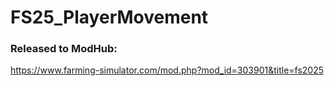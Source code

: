 # FS25_PlayerMovement

### Released to ModHub:

https://www.farming-simulator.com/mod.php?mod_id=303901&title=fs2025
